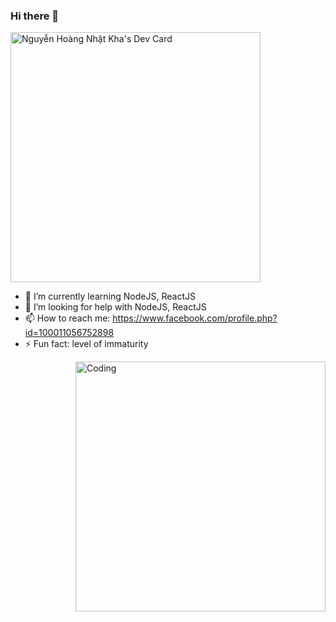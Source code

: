 ### Hi there 👋
<a href="https://app.daily.dev/rickynguyen"><img src="https://api.daily.dev/devcards/db3a96ebe574494cb9aa0541f8de05c7.png?r=66i" width="400" alt="Nguyễn Hoàng Nhật Kha's Dev Card"/></a>

- 🌱 I’m currently learning NodeJS, ReactJS
- 🤔 I’m looking for help with NodeJS, ReactJS
- 📫 How to reach me: https://www.facebook.com/profile.php?id=100011056752898
- ⚡ Fun fact: level of immaturity
  
<img align="right" alt="Coding" width="400" src="https://media.tenor.com/OVszfHuQBEYAAAAC/rick-and-morty-driving.gif"/>

